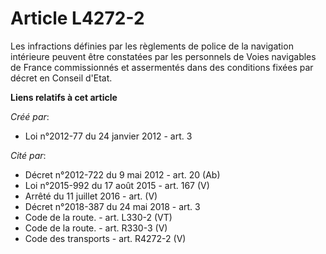 # Article L4272-2

Les infractions définies par les règlements de police de la navigation intérieure peuvent être constatées par les personnels
de Voies navigables de France commissionnés et assermentés dans des conditions fixées par décret en Conseil d'Etat.

**Liens relatifs à cet article**

_Créé par_:

  - Loi n°2012-77 du 24 janvier 2012 - art. 3

_Cité par_:

  - Décret n°2012-722 du 9 mai 2012 - art. 20 (Ab)
  - Loi n°2015-992 du 17 août 2015 - art. 167 (V)
  - Arrêté du 11 juillet 2016 - art. (V)
  - Décret n°2018-387 du 24 mai 2018 - art. 3
  - Code de la route. - art. L330-2 (VT)
  - Code de la route. - art. R330-3 (V)
  - Code des transports - art. R4272-2 (V)
